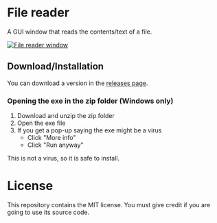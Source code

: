 # File reader

A GUI window that reads the contents/text of a file.

[![File reader window](https://github.com/user-attachments/assets/ca6d6935-8084-4ee2-9e75-a3291b894843)](#)

## Download/Installation

You can download a version in the [releases page](https://github.com/Synthird/File-reader/releases).

### Opening the exe in the zip folder (Windows only)

1. Download and unzip the zip folder
3. Open the exe file
4. If you get a pop-up saying the exe might be a virus
    - Click "More info"
    - Click "Run anyway"

This is not a virus, so it is safe to install.

# License

This repository contains the MIT license. You must give credit if you are going to use its source code.
